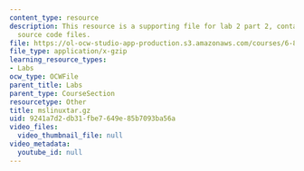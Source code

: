 ```yaml
---
content_type: resource
description: This resource is a supporting file for lab 2 part 2, contains compiled
  source code files.
file: https://ol-ocw-studio-app-production.s3.amazonaws.com/courses/6-877j-computational-evolutionary-biology-fall-2005/9241a7d2db31fbe7649e85b7093ba56a_mslinuxtar.gz
file_type: application/x-gzip
learning_resource_types:
- Labs
ocw_type: OCWFile
parent_title: Labs
parent_type: CourseSection
resourcetype: Other
title: mslinuxtar.gz
uid: 9241a7d2-db31-fbe7-649e-85b7093ba56a
video_files:
  video_thumbnail_file: null
video_metadata:
  youtube_id: null
---
```

